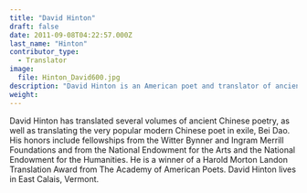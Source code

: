 ```yaml
---
title: "David Hinton"
draft: false
date: 2011-09-08T04:22:57.000Z
last_name: "Hinton"
contributor_type:
  - Translator
image:
  file: Hinton_David600.jpg
description: "David Hinton is an American poet and translator of ancient Chinese poetry."
weight:
---
```


David Hinton has translated several volumes of ancient Chinese poetry, as well as translating the very popular modern Chinese poet in exile, Bei Dao. His honors include fellowships from the Witter Bynner and Ingram Merrill Foundations and from the National Endowment for the Arts and the National Endowment for the Humanities. He is a winner of a Harold Morton Landon Translation Award from The Academy of American Poets. David Hinton lives in East Calais, Vermont.

